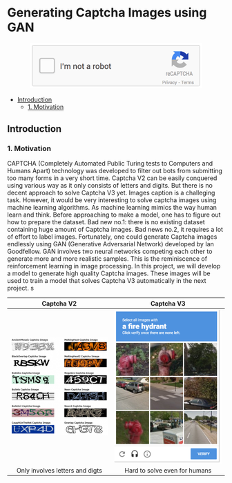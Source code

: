 # Generating Captcha Images using GAN
<!-- <div align=center><img src="images/rnn.png" width="100%" > -->
<div align=center><img src="images/captcha.gif" width="400"></div>

<!-- vim-markdown-toc GFM -->

* [Introduction](#introduction)
    * [1. Motivation](#1-motivation)

<!-- vim-markdown-toc -->


## Introduction

### 1. Motivation

CAPTCHA (Completely Automated Public Turing tests to Computers and Humans Apart) technology was developed to filter out bots from submitting too many forms in a very short time. Captcha V2 can be easily conquered using various way as it only consists of letters and digits. But there is no decent approach to solve Captcha V3 yet. Images caption is a challeging task. However, it would be very interesting to solve captcha images using machine learning algorithms. As machine learning mimics the way human learn and think. Before approaching to make a model, one has to figure out how to prepare the dataset. Bad new no.1: there is no existing dataset containing huge amount of Captcha images. Bad news no.2, it requires a lot of effort to label images. Fortunately, one could generate Captcha images endlessly using GAN (Generative Adversarial Network) developed by Ian Goodfellow. GAN involves two neural networks competing each other to generate more and more realistic samples. This is the reminiscence of reinforcement learning in image processing. In this project, we will develop a model to generate high quality Captcha images. These images will be used to train a model that solves Captcha V3 automatically in the next project.
s


Captcha V2                                  | Captcha V3
:------------------------------------------:|:-------------------------------------------:
<img src="images/v2.png" width="450"></img>|<img src="images/v3.png" width="500" ></img>
Only involves letters and digts             | Hard to solve even for humans

